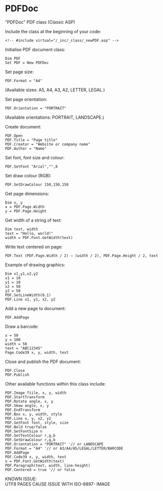 # PDFDoc
"PDFDoc" PDF class (Classic ASP)

Include the class at the beginning of your code:

```vbnet
<!-- #include virtual="/_inc/_class/_newPDF.asp" -->
```

Initialise PDF document class: 

```vbnet
Dim PDF
Set PDF = New PDFDoc
```

Set page size: 

```vbnet
PDF.Format = "A4"
```
(Available sizes: A5, A4, A3, A2, LETTER, LEGAL.)

Set page orientation: 

```vbnet
PDF.Orientation = "PORTRAIT"
```
(Available orientations: PORTRAIT, LANDSCAPE.)

Create document:

```vbnet
PDF.Open
PDF.Title = "Page title"
PDF.Creator = "Website or company name"
PDF.Author = "Name"
```

Set font, font size and colour: 

```vbnet
PDF.SetFont "Arial","",8
```

Set draw colour (RGB): 

```vbnet
PDF.SetDrawColour 150,150,150
```

Get page dimensions: 

```vbnet
Dim x, y
x = PDF.Page.Width
y = PDF.Page.Height
```

Get width of a string of text: 

```vbnet
Dim text, width
text = "Hello, world!"
width = PDF.Font.GetWidth(text)
```

Write text centered on page: 

```vbnet
PDF.Text (PDF.Page.Width / 2) – (width / 2), PDF.Page.Height / 2, text
```

Example of drawing graphics: 

```vbnet
Dim x1,y1,x2,y2
x1 = 10
y1 = 10
x2 = 50
y2 = 50
PDF.SetLineWidth(0.1)
PDF.Line x1, y1, x2, y2
```

Add a new page to document: 

```vbnet
PDF.AddPage
```

Draw a barcode: 

```vbnet
x = 50
y = 100
width = 50
text = "ABC12345"
Page.Code39 x, y, width, text
```

Close and publish the PDF document: 

```vbnet
PDF.Close
PDF.Publish
```

Other available functions within this class include: 

```vbnet
PDF.Image fiile, x, y, width
PDF.StartTransform
PDF.Rotate angle, x, y
PDF.Skew angle, x, y
PDF.EndTransform
PDF.Box x, y, width, style
PDF.Line x, y, x2, y2
PDF.SetFont font, style, size
PDF.Bold true/false
PDF.SetFontSize n
PDF.SetTextColour r,g,b
PDF.SetDrawColour r,g,b
PDF.Orientation = "PORTRAIT" '// or LANDSCAPE
PDF.Format = "A4" '// or A3/A4/A5/LEGAL/LETTER/BARCODE
PDF.AddPage
PDF.Code39 x, y, width, text
n = PDF.Font.GetWidth(text)
PDF.Paragraph(text, width, line-height)
PDF.Centered = true '// or false
```

KNOWN ISSUE: <br>
UTF8 PAGES CAUSE ISSUE WITH ISO-8897- IMAGE

